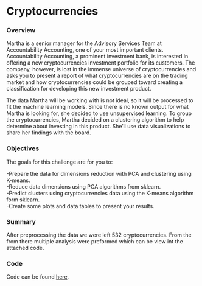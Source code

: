 # Cryptocurrencies

### Overview
Martha is a senior manager for the Advisory Services Team at Accountability Accounting, one of your most important clients. Accountability Accounting, a prominent investment bank, is interested in offering a new cryptocurrencies investment portfolio for its customers. The company, however, is lost in the immense universe of cryptocurrencies and asks you to present a report of what cryptocurrencies are on the trading market and how cryptocurrencies could be grouped toward creating a classification for developing this new investment product.

The data Martha will be working with is not ideal, so it will be processed to fit the machine learning models. Since there is no known output for what Martha is looking for, she decided to use unsupervised learning. To group the cryptocurrencies, Martha decided on a clustering algorithm to help determine about investing in this product. She’ll use data visualizations to share her findings with the board.

### Objectives
The goals for this challenge are for you to:

-Prepare the data for dimensions reduction with PCA and clustering using K-means.<br/>
-Reduce data dimensions using PCA algorithms from sklearn.<br/>
-Predict clusters using cryptocurrencies data using the K-means algorithm form sklearn.<br/>
-Create some plots and data tables to present your results.<br/>

### Summary
After preprocessing the data we were left 532 cryptocurrencies.  From the from there multiple analysis were preformed which can be view int the attached code.
### Code 
Code can be found [here](https://github.com/RudyR32/Cryptocurrencies/blob/master/challenge.ipynb).
